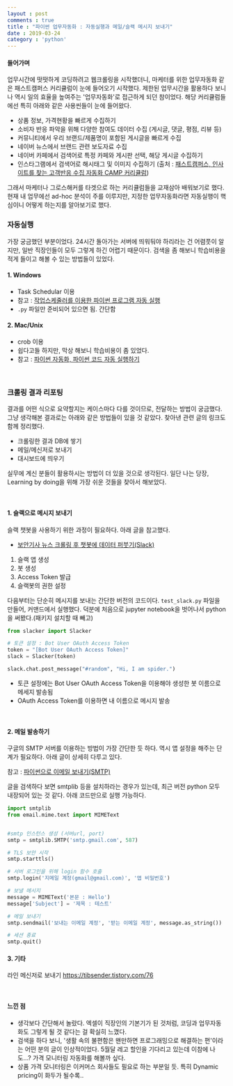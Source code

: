 ```yaml
---
layout : post
comments : true
title : "파이썬 업무자동화 : 자동실행과 메일/슬랙 메시지 보내기"
date : 2019-03-24
category : 'python'
---
```



#### 들어가며

업무시간에 떳떳하게 코딩하려고 웹크롤링을 시작했더니, 마케터를 위한 업무자동화 같은 패스트캠퍼스 커리큘럼이 눈에 들어오기 시작했다. 제한된 업무시간을 활용하다 보니 나 역시 일의 효율을 높여주는 '업무자동화'로 접근하게 되던 참이었다. 해당 커리큘럼들에선 특히 아래와 같은 사용씬들이 눈에 들어왔다.

- 상품 정보, 가격현황을 빠르게 수집하기
- 소비자 반응 파악을 위해 다양한 참여도 데이터 수집 (게시글, 댓글, 평점, 리뷰 등)
- 커뮤니티에서 우리 브랜드/제품명이 포함된 게시글을 빠르게 수집
- 네이버 뉴스에서 브랜드 관련 보도자료 수집
- 네이버 카페에서 검색어로 특정 카페와 게시판 선택, 해당 게시글 수집하기
- 인스타그램에서 검색어로 해시태그 및 이미지 수집하기
(출처 : <a href="https://www.fastcampus.co.kr/mktg_camp_crawling/">패스트캠퍼스, 인사이트를 찾는 고객반응 수집 자동화 CAMP 커리큘럼</a>)

그래서 마케터나 그로스해커를 타겟으로 하는 커리큘럼들을 교재삼아 배워보기로 했다. 현재 내 업무에선 ad-hoc 분석이 주를 이루지만, 지정한 업무자동화라면 자동실행이 핵심이니 어떻게 하는지를 알아보기로 했다.
<br>


### 자동실행

가장 궁금했던 부분이었다. 24시간 돌아가는 서버에 띄워둬야 하리라는 건 어렴풋이 알지만, 일반 직장인들이 모두 그렇게 하긴 어렵기 때문이다. 검색을 좀 해보니 학습비용을 적게 들이고 해볼 수 있는 방법들이 있었다.

#### 1. Windows
- Task Schedular 이용
- 참고 : <a href="https://fnmj.tistory.com/19">작업스케줄러를 이용한 파이썬 프로그램 자동 실행</a>
- `.py` 파일만 준비되어 있으면 됨. 간단함


#### 2. Mac/Unix
- crob 이용
- 쉽다고들 하지만, 막상 해보니 학습비용이 좀 있었다.
- 참고 : <a href="https://tariat.tistory.com/364">파이썬 자동화, 파이썬 코드 자동 실행하기</a>

<br>

### 크롤링 결과 리포팅

결과를 어떤 식으로 요약할지는 케이스마다 다를 것이므로, 전달하는 방법이 궁금했다. 그냥 생각해본 결과로는 아래와 같은 방법들이 있을 것 같았다. 찾아낸 관련 글의 링크도 함께 정리했다.

- 크롤링한 결과 DB에 쌓기
- 메일/메신저로 보내기
- 대시보드에 띄우기


실무에 계신 분들이 활용하시는 방법이 더 있을 것으로 생각된다. 일단 나는 당장, Learning by doing을 위해 가장 쉬운 것들을 찾아서 해보았다.  

<br>

#### 1. 슬랙으로 메시지 보내기

슬랙 챗봇을 사용하기 위한 과정이 필요하다. 아래 글을 참고했다.

- <a href="https://namkisec.tistory.com/entry/%EB%B3%B4%EC%95%88%EA%B8%B0%EC%82%AC-%EB%89%B4%EC%8A%A4-%ED%81%AC%EB%A1%A4%EB%A7%81-%ED%9B%84-%EC%B1%97%EB%B4%87%EC%97%90-%EB%8D%B0%EC%9D%B4%ED%84%B0-%ED%8D%BC%EB%B6%93%EA%B8%B0Slack">보안기사 뉴스 크롤링 후 챗봇에 데이터 퍼붓기(Slack)</a>

1) 슬랙 앱 생성
2) 봇 생성
3) Access Token 발급
4) 슬랙봇의 권한 설정


다음부터는 단순히 메시지를 보내는 간단한 버전의 코드이다.
`test_slack.py` 파일을 만들어, 커맨드에서 실행했다. 덕분에 처음으로 jupyter notebook을 벗어나서 python을 써봤다.(패키지 설치할 때 빼고)

```python
from slacker import Slacker

# 토큰 설정 : Bot User OAuth Access Token
token = "[Bot User OAuth Access Token]"
slack = Slacker(token)

slack.chat.post_message("#random", "Hi, I am spider.")
```

- 토큰 설정에는 Bot User OAuth Access Token을 이용해야 생성한 봇 이름으로 메세지 발송됨
- OAuth Access Token를 이용하면 내 이름으로 메시지 발송

<br>

#### 2. 메일 발송하기

구글의 SMTP 서버를 이용하는 방법이 가장 간단한 듯 하다. 역시 앱 설정을 해주는 단계가 필요하다. 아래 글이 상세히 다루고 있다.

참고 : <a href="https://yeolco.tistory.com/93">파이썬으로 이메일 보내기(SMTP)</a>

글을 검색하다 보면 smtplib 등을 설치하라는 경우가 있는데, 최근 버전 python 모두 내장되어 있는 것 같다. 아래 코드만으로 실행 가능하다.

```python  
import smtplib
from email.mime.text import MIMEText


#smtp 인스턴스 생성 (서버url, port)
smtp = smtplib.SMTP('smtp.gmail.com', 587)

# TLS 보안 시작
smtp.starttls()

# 서버 로그인을 위해 login 함수 호출
smtp.login('지메일 계정(gmail@gmail.com)', '앱 비밀번호')

# 보낼 메시지
message = MIMEText('본문 : Hello')
message['Subject'] = '제목 : 테스트'

# 메일 보내기
smtp.sendmail('보내는 이메일 계정', '받는 이메일 계정', message.as_string())

# 세션 종료
smtp.quit()

```


#### 3. 기타
라인 메신저로 보내기
https://tibsender.tistory.com/76

<br>


#### 느낀 점
- 생각보다 간단해서 놀랐다. 엑셀이 직장인의 기본기가 된 것처럼, 코딩과 업무자동화도 그렇게 될 것 같다는 걸 확실히 느꼈다.
- 검색을 하다 보니, '생활 속의 불편함은 왠만하면 프로그래밍으로 해결하는 편'이라는 어떤 분의 글이 인상적이었다. 5월달 레고 할인을 기다리고 있는데 이참에 나도...? 가격 모니터링 자동화를 해볼까 싶다.
- 상품 가격 모니터링은 이커머스 회사들도 필요로 하는 부분일 듯. 특히 Dynamic pricing이 화두가 될수록..
